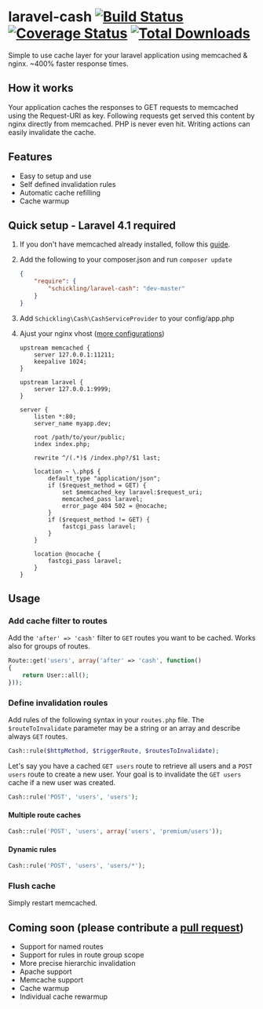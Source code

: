 laravel-cash [![Build Status](https://travis-ci.org/schickling/laravel-cash.png?branch=master)](https://travis-ci.org/schickling/laravel-cash) [![Coverage Status](https://coveralls.io/repos/schickling/laravel-cash/badge.png)](https://coveralls.io/r/schickling/laravel-cash) [![Total Downloads](https://poser.pugx.org/schickling/laravel-cash/downloads.png)](https://packagist.org/packages/schickling/laravel-cash)
============

Simple to use cache layer for your laravel application using memcached & nginx. ~400% faster response times.

## How it works

Your application caches the responses to GET requests to memcached using the Request-URI as key. Following requests get served this content by nginx directly from memcached. PHP is never even hit. Writing actions can easily invalidate the cache.

## Features

* Easy to setup and use
* Self defined invalidation rules
* Automatic cache refilling
* Cache warmup

## Quick setup - Laravel 4.1 required

1. If you don't have memcached already installed, follow this [guide](https://github.com/schickling/laravel-cash/blob/master/doc/MEMCACHED.md).

2. Add the following to your composer.json and run `composer update`

    ```json
    {
        "require": {
            "schickling/laravel-cash": "dev-master"
        }
    }
    ```

3. Add `Schickling\Cash\CashServiceProvider` to your config/app.php

4. Ajust your nginx vhost ([more configurations](https://github.com/schickling/laravel-cash/blob/master/doc/NGINX.md))

    ```nginx
    upstream memcached {
        server 127.0.0.1:11211;
        keepalive 1024;
    }

    upstream laravel {
        server 127.0.0.1:9999;
    }

    server {
        listen *:80;
        server_name myapp.dev;

        root /path/to/your/public;
        index index.php;

        rewrite ^/(.*)$ /index.php?/$1 last;

        location ~ \.php$ {
            default_type "application/json";
            if ($request_method = GET) {
                set $memcached_key laravel:$request_uri;
                memcached_pass laravel;
                error_page 404 502 = @nocache;
            }
            if ($request_method != GET) {
                fastcgi_pass laravel;
            }
        }

        location @nocache {
            fastcgi_pass laravel;
        }
    }
    ```

## Usage

### Add cache filter to routes
Add the `'after' => 'cash'` filter to `GET` routes you want to be cached. Works also for groups of routes.

```php
Route::get('users', array('after' => 'cash', function()
{
	return User::all();
}));
```

### Define invalidation roules

Add rules of the following syntax in your `routes.php` file. The `$routeToInvalidate` parameter may be a string or an array and describe always `GET` routes.
```php
Cash::rule($httpMethod, $triggerRoute, $routesToInvalidate);
```

Let's say you have a cached `GET users` route to retrieve all users and a `POST users` route to create a new user. Your goal is to invalidate the `GET users` cache if a new user was created.

```php
Cash::rule('POST', 'users', 'users');
```

#### Multiple route caches
```php
Cash::rule('POST', 'users', array('users', 'premium/users'));
```

#### Dynamic rules
```php
Cash::rule('POST', 'users', 'users/*');
```

### Flush cache
Simply restart memcached.


## Coming soon (please contribute a [pull request](https://github.com/schickling/laravel-cash/compare/))

* Support for named routes
* Support for rules in route group scope
* More precise hierarchic invalidation
* Apache support
* Memcache support
* Cache warmup
* Individual cache rewarmup
